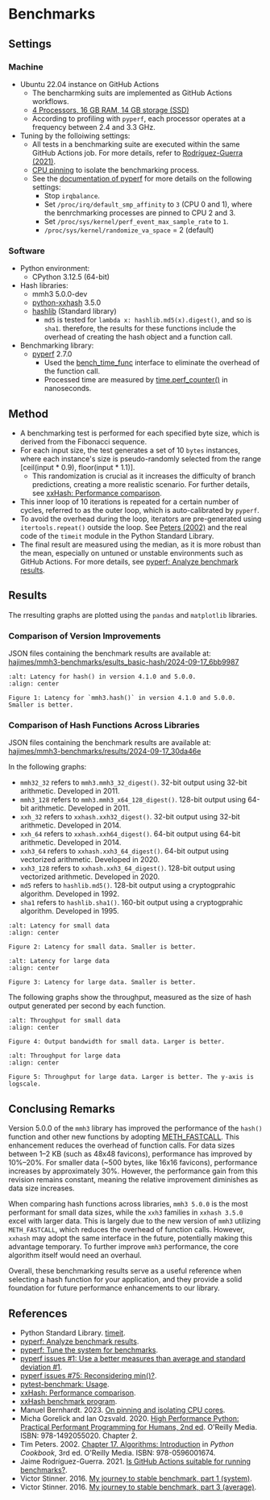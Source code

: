 # Benchmarks

## Settings

### Machine

- Ubuntu 22.04 instance on GitHub Actions
  - The bencharmking suits are implemented as GitHub Actions workflows.
  - [4 Processors, 16 GB RAM, 14 GB storage (SSD)](https://docs.github.com/en/actions/using-github-hosted-runners/using-github-hosted-runners/about-github-hosted-runners#standard-github-hosted-runners-for-public-repositories)
  - According to profiling with `pyperf`, each processor operates at a
    frequency between 2.4 and 3.3 GHz.
- Tuning by the folloiwing settings:
  - All tests in a benchmarking suite are executed within the same GitHub
    Actions job. For more details, refer to
    [Rodríguez-Guerra (2021)](https://labs.quansight.org/blog/2021/08/github-actions-benchmarks).
  - [CPU pinning](https://manuel.bernhardt.io/posts/2023-11-16-core-pinning/)
    to isolate the benchmarking process.
  - See the
    [documentation of pyperf](https://pyperf.readthedocs.io/en/latest/system.html)
    for more details on the following settings:
    - Stop `irqbalance`.
    - Set `/proc/irq/default_smp_affinity` to `3` (CPU 0 and 1), where
      the benrchmarking processes are pinned to CPU 2 and 3.
    - Set `/proc/sys/kernel/perf_event_max_sample_rate` to `1`.
    - `/proc/sys/kernel/randomize_va_space` = 2 (default)

### Software

- Python environment:
  - CPython 3.12.5 (64-bit)
- Hash libraries:
  - mmh3 5.0.0-dev
  - [python-xxhash](https://github.com/ifduyue/python-xxhash) 3.5.0
  - [hashlib](https://docs.python.org/3/library/hashlib.html) (Standard library)
    - `md5` is tested for `lambda x: hashlib.md5(x).digest()`, and so is `sha1`.
      therefore, the results for these functions include
      the overhead of creating the hash object and a function call.
- Benchmarking library:
  - [pyperf](https://github.com/psf/pyperf) 2.7.0
    - Used the
      [bench_time_func](https://pyperf.readthedocs.io/en/latest/api.html#Runner.bench_time_func)
      interface to eliminate the overhead of the function call.
    - Processed time are measured by
      [time.perf_counter()](https://docs.python.org/3/library/time.html#time.perf_counter)
      in nanoseconds.

## Method

- A benchmarking test is performed for each specified byte size, which is
  derived from the Fibonacci sequence.
- For each input size, the test generates a set of 10 `bytes` instances, where
  each instance's size is pseudo-randomly selected from the range
  [ceil(input * 0.9), floor(input * 1.1)].
  - This randomization is crucial as it increases the difficulty of branch
    predictions, creating a more realistic scenario. For further details, see
    [xxHash: Performance comparison](https://github.com/Cyan4973/xxHash/wiki/Performance-comparison#throughput-on-small-data-of-random-length-1-n).
- This inner loop of 10 iterations is repeated for a certain number of cycles,
  referred to as the outer loop, which is auto-calibrated by `pyperf`.
- To avoid the overhead during the loop, iterators are pre-generated
  using `itertools.repeat()` outside the loop. See
  [Peters (2002)](https://www.oreilly.com/library/view/python-cookbook/0596001673/ch17.html)
  and the real code of the `timeit` module in the Python Standard Library.
- The final result are measured using the median, as it is more robust than the
  mean, especially on untuned or unstable environments such as GitHub
  Actions. For more details, see
  [pyperf: Analyze benchmark results](https://pyperf.readthedocs.io/en/latest/analyze.html).

## Results

The rresulting graphs are plotted using the `pandas` and `matplotlib` libraries.

### Comparison of Version Improvements

JSON files containing the benchmark results are available at:
[hajimes/mmh3-benchmarks/esults_basic-hash/2024-09-17_6bb9987](https://github.com/hajimes/mmh3-benchmarks/tree/main/results_basic-hash/2024-09-17_6bb9987)

```{figure} _static/latency_hash.png
:alt: Latency for hash() in version 4.1.0 and 5.0.0.
:align: center

Figure 1: Latency for `mmh3.hash()` in version 4.1.0 and 5.0.0.
Smaller is better.
```

### Comparison of Hash Functions Across Libraries

JSON files containing the benchmark results are available at:
[hajimes/mmh3-benchmarks/results/2024-09-17_30da46e](https://github.com/hajimes/mmh3-benchmarks/tree/main/results/2024-09-17_30da46e)

In the following graphs:

- `mmh32_32` refers to `mmh3.mmh3_32_digest()`.
  32-bit output using 32-bit arithmetic. Developed in 2011.
- `mmh3_128` refers to `mmh3.mmh3_x64_128_digest()`.
  128-bit output using 64-bit arithmetic. Developed in 2011.
- `xxh_32` refers to `xxhash.xxh32_digest()`.
  32-bit output using 32-bit arithmetic. Developed in 2014.
- `xxh_64` refers to `xxhash.xxh64_digest()`.
  64-bit output using 64-bit arithmetic. Developed in 2014.
- `xxh3_64` refers to `xxhash.xxh3_64_digest()`.
  64-bit output using vectorized arithmetic. Developed in 2020.
- `xxh3_128` refers to `xxhash.xxh3_64_digest()`.
  128-bit output using vectorized arithmetic. Developed in 2020.
- `md5` refers to `hashlib.md5()`.
  128-bit output using a cryptogprahic algorithm. Developed in 1992.
- `sha1` refers to `hashlib.sha1()`.
  160-bit output using a cryptogprahic algorithm. Developed in 1995.

```{figure} _static/latency_small.png
:alt: Latency for small data
:align: center

Figure 2: Latency for small data. Smaller is better.
```

```{figure} _static/latency.png
:alt: Latency for large data
:align: center

Figure 3: Latency for large data. Smaller is better.
```

The following graphs show the throughput, measured as the size of hash output
generated per second by each function.

```{figure} _static/throughput_small.png
:alt: Throughput for small data
:align: center

Figure 4: Output bandwidth for small data. Larger is better.
```

```{figure} _static/throughput.png
:alt: Throughput for large data
:align: center

Figure 5: Throughput for large data. Larger is better. The y-axis is logscale.
```

## Conclusing Remarks

Version 5.0.0 of the `mmh3` library has improved the performance of the
`hash()` function and other new functions by adopting
[METH_FASTCALL](https://docs.python.org/3/c-api/structures.html#c.METH_FASTCALL).
This enhancement reduces the overhead of function calls. For data sizes
between 1–2 KB (such as 48x48 favicons), performance has improved by 10%–20%.
For smaller data (~500 bytes, like 16x16 favicons), performance increases by
approximately 30%. However, the performance gain from this revision remains
constant, meaning the relative improvement diminishes as data size increases.

When comparing hash functions across libraries, `mmh3 5.0.0` is the most
performant for small data sizes, while the `xxh3` families in `xxhash 3.5.0`
excel with larger data. This is largely due to the new version of `mmh3`
utilizing `METH_FASTCALL`, which reduces the overhead of function calls.
However, `xxhash` may adopt the same interface in the future, potentially
making this advantage temporary. To further improve `mmh3` performance,
the core algorithm itself would need an overhaul.

Overall, these benchmarking results serve as a useful reference when selecting
a hash function for your application, and they provide a solid foundation for
future performance enhancements to our library.

## References

- Python Standard Library.
  [timeit](https://docs.python.org/3/library/timeit.html).
- [pyperf: Analyze benchmark results](https://pyperf.readthedocs.io/en/latest/analyze.html).
- [pyperf: Tune the system for benchmarks](https://pyperf.readthedocs.io/en/latest/system.html).
- [pyperf issues #1: Use a better measures than average and standard deviation #1](https://github.com/psf/pyperf/issues/1).
- [pyperf issues #75: Reconsidering min()?](https://github.com/psf/pyperf/issues/75).
- [pytest-benchmark: Usage](https://pytest-benchmark.readthedocs.io/en/latest/usage.html).
- [xxHash: Performance comparison](https://github.com/Cyan4973/xxHash/wiki/Performance-comparison).
- [xxHash benchmark program](https://github.com/Cyan4973/xxHash/tree/release/tests/bench).
- Manuel Bernhardt. 2023.
  [On pinning and isolating CPU cores](https://manuel.bernhardt.io/posts/2023-11-16-core-pinning/).
- Micha Gorelick and Ian Ozsvald. 2020.
  [High Performance Python: Practical Performant Programming for Humans, 2nd ed](https://www.oreilly.com/library/view/high-performance-python/9781492055013/).
  O'Reilly Media. ISBN: 978-1492055020. Chapter 2.
- Tim Peters. 2002.
  [Chapter 17. Algorithms: Introduction](https://www.oreilly.com/library/view/python-cookbook/0596001673/ch17.html)
  in _Python Cookbook_,
  3rd ed. O'Reilly Media. ISBN: 978-0596001674.
- Jaime Rodríguez-Guerra. 2021.
  [Is GitHub Actions suitable for running benchmarks?](https://labs.quansight.org/blog/2021/08/github-actions-benchmarks).
- Victor Stinner. 2016.
  [My journey to stable benchmark, part 1 (system)](https://vstinner.github.io/journey-to-stable-benchmark-system.html).
- Victor Stinner. 2016. [My journey to stable benchmark, part 3 (average)](https://vstinner.github.io/journey-to-stable-benchmark-average.html).
